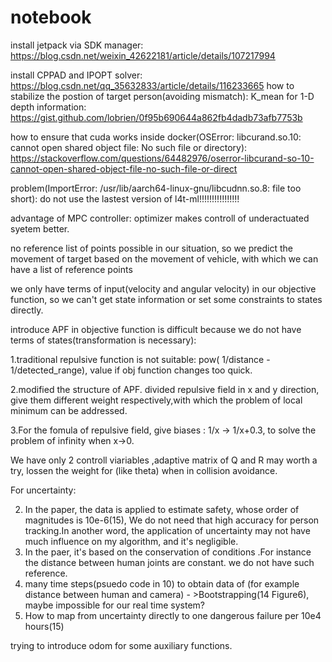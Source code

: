 # notebook

install jetpack via SDK manager: https://blog.csdn.net/weixin_42622181/article/details/107217994

install CPPAD and IPOPT solver: https://blog.csdn.net/qq_35632833/article/details/116233665
how to stabilize the postion of target person(avoiding mismatch):
K_mean for 1-D depth information:   https://gist.github.com/lobrien/0f95b690644a862fb4dadb73afb7753b

how to ensure that cuda works inside docker(OSError: libcurand.so.10: cannot open shared object file: No such file or directory): https://stackoverflow.com/questions/64482976/oserror-libcurand-so-10-cannot-open-shared-object-file-no-such-file-or-direct

problem(ImportError: /usr/lib/aarch64-linux-gnu/libcudnn.so.8: file too short): do not use the lastest version of l4t-ml!!!!!!!!!!!!!!!!


advantage of MPC controller: optimizer makes controll of underactuated syetem better. 




no reference list of points possible in our situation, so we predict the movement of target based on the movement of vehicle, with which we can have a list of reference points


we only have terms of input(velocity and angular velocity) in our objective function, so we can't get state information or set some constraints to states directly.

introduce APF in objective function is difficult because we do not have terms of states(transformation is necessary):

   1.traditional repulsive function is not suitable:   pow( 1/distance - 1/detected_range), value if obj function changes too quick.
   
   2.modified the structure of APF. divided repulsive field in x and y direction, give them different weight respectively,with which the problem of local minimum can be addressed.
   
   3.For the fomula of repulsive field, give biases  :    1/x   ->    1/x+0.3,     to solve the problem of infinity when x->0.
   
   
We have only 2 controll viariables ,adaptive matrix of Q and R may worth a try, lossen the weight for (like theta) when in collision avoidance. 







For uncertainty:

 2. In the paper, the data is applied to estimate safety, whose order of magnitudes is 10e-6(15), We do not need that high accuracy for person tracking.In another word, the application of uncertainty may not have much influence on my algorithm, and it's negligible.
 3. In the paer, it's based on the conservation of conditions .For instance the distance between human joints are constant. we do not have such reference.  
 4. many time steps(psuedo code in 10) to obtain data of (for example distance between human and camera) - >Bootstrapping(14 Figure6), maybe impossible for our real time system?
 5. How to map from uncertainty directly to one dangerous failure per 10e4 hours(15)




trying to introduce odom for some auxiliary functions.
